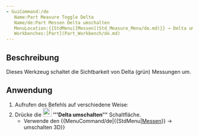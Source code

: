 ```yaml
---
- GuiCommand:/de
   Name:Part Measure Toggle Delta
   Name/de:Part Messen Delta umschalten
   MenuLocation:{{StdMenu|[Messen](Std_Measure_Menu/de.md)}} → Delta‏‎ umschalten
   Workbenches:[Part](Part_Workbench/de.md)
---
```



</div>

## Beschreibung

Dieses Werkzeug schaltet die Sichtbarkeit von Delta (grün) Messungen um.


<div class="mw-translate-fuzzy">

## Anwendung

1.  Aufrufen des Befehls auf verschiedene Weise:
2.  Drücke die **<img src=images/Part_Measure_Toggle_Delta.svg style="width:24px"> '''Delta umschalten'''** Schaltfläche.
    -   Verwende den {{MenuCommand/de|{{StdMenu|[Messen](Std_Measure_Menu/de.md)}} → umschalten 3D}}


</div>


<div class="mw-translate-fuzzy">





</div>





 
